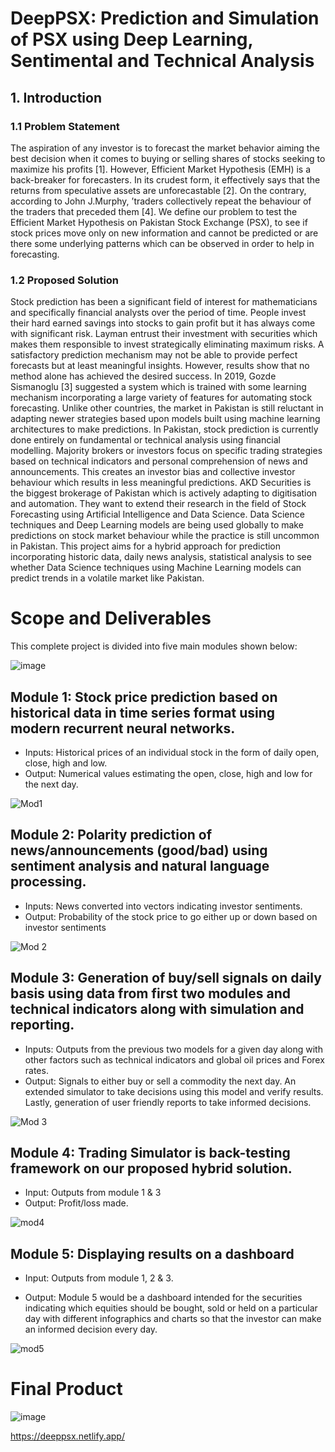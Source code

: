
# DeepPSX: Prediction and Simulation of PSX using Deep Learning, Sentimental and Technical Analysis

## 1. Introduction 

### 1.1 Problem Statement
The aspiration of any investor is to forecast the market behavior aiming the best
decision when it comes to buying or selling shares of stocks seeking to maximize
his profits [1]. However, Efficient Market Hypothesis (EMH) is a back-breaker for
forecasters. In its crudest form, it effectively says that the returns from speculative
assets are unforecastable [2]. On the contrary, according to John J.Murphy, ’traders
collectively repeat the behaviour of the traders that preceded them [4]. We define
our problem to test the Efficient Market Hypothesis on Pakistan Stock Exchange
(PSX), to see if stock prices move only on new information and cannot be predicted
or are there some underlying patterns which can be observed in order to help in
forecasting.

### 1.2 Proposed Solution
Stock prediction has been a significant field of interest for mathematicians and specifically financial analysts over the period of time. People invest their hard earned
savings into stocks to gain profit but it has always come with significant risk. Layman entrust their investment with securities which makes them responsible to invest
strategically eliminating maximum risks. A satisfactory prediction mechanism may
not be able to provide perfect forecasts but at least meaningful insights. However,
results show that no method alone has achieved the desired success. In 2019, Gozde
Sismanoglu [3] suggested a system which is trained with some learning mechanism
incorporating a large variety of features for automating stock forecasting. Unlike
other countries, the market in Pakistan is still reluctant in adapting newer strategies
based upon models built using machine learning architectures to make predictions.
In Pakistan, stock prediction is currently done entirely on fundamental or technical analysis using financial modelling. Majority brokers or investors focus on specific
trading strategies based on technical indicators and personal comprehension of news
and announcements. This creates an investor bias and collective investor behaviour
which results in less meaningful predictions. AKD Securities is the biggest brokerage
of Pakistan which is actively adapting to digitisation and automation. They want
to extend their research in the field of Stock Forecasting using Artificial Intelligence
and Data Science. Data Science techniques and Deep Learning models are being
used globally to make predictions on stock market behaviour while the practice is
still uncommon in Pakistan. This project aims for a hybrid approach for prediction
incorporating historic data, daily news analysis, statistical analysis to see whether
Data Science techniques using Machine Learning models can predict trends in a
volatile market like Pakistan.

# Scope and Deliverables

This complete project is divided into five main modules shown below:

![image](https://user-images.githubusercontent.com/36048849/117360020-b4398b00-aed1-11eb-97fa-b2daa7a559cb.png)

## Module 1: Stock price prediction based on historical data in time series format using modern recurrent neural networks.
- Inputs: Historical prices of an individual stock in the form of daily open, close, high and low.
- Output: Numerical values estimating the open, close, high and low for the next day.

![Mod1](https://user-images.githubusercontent.com/36048849/117360537-5b1e2700-aed2-11eb-8c26-2039e887666e.png)


## Module 2: Polarity prediction of news/announcements (good/bad) using sentiment analysis and natural language processing.
- Inputs: News converted into vectors indicating investor sentiments.
- Output: Probability of the stock price to go either up or down based on investor sentiments

![Mod 2](https://user-images.githubusercontent.com/36048849/117360570-65d8bc00-aed2-11eb-83b2-954c1c47d6e4.png)


## Module 3: Generation of buy/sell signals on daily basis using data from first two modules and technical indicators along with simulation and reporting.
- Inputs: Outputs from the previous two models for a given day along with other factors such as technical indicators and global oil prices and Forex rates.
- Output: Signals to either buy or sell a commodity the next day. An extended simulator to take
decisions using this model and verify results. Lastly, generation of user friendly reports to take informed decisions.

![Mod 3](https://user-images.githubusercontent.com/36048849/117360634-77ba5f00-aed2-11eb-85bb-3a149bc76cff.png)

## Module 4: Trading Simulator is back-testing framework on our proposed hybrid solution.

- Input: Outputs from module 1 & 3 
- Output: Profit/loss made. 

![mod4](https://user-images.githubusercontent.com/36048849/117360748-97ea1e00-aed2-11eb-8135-38dd130cd3a2.png)

## Module 5: Displaying results on a dashboard

- Input: Outputs from module 1, 2 & 3.

- Output: Module 5 would be a dashboard intended for the securities indicating which equities should be bought, sold or held on a particular day with different infographics and charts so that the investor can make an informed decision every day. 

![mod5](https://user-images.githubusercontent.com/36048849/117360804-a7696700-aed2-11eb-8135-d15913f3607f.png)

# Final Product

![image](https://user-images.githubusercontent.com/36048849/117362367-9a4d7780-aed4-11eb-86d7-912eac20ed43.png)

https://deeppsx.netlify.app/
